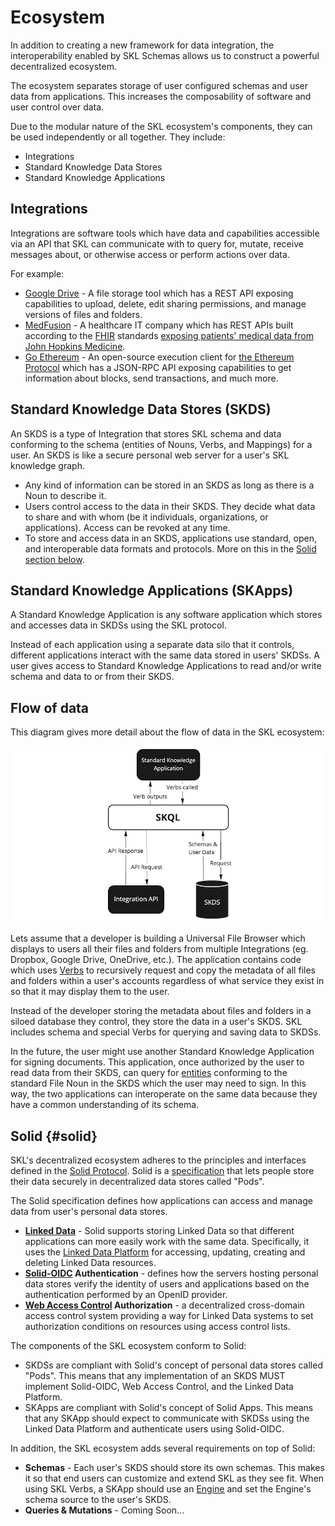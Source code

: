 # Ecosystem

In addition to creating a new framework for data integration, the interoperability enabled by SKL Schemas allows us to construct a powerful decentralized ecosystem.

The ecosystem separates storage of user configured schemas and user data from applications. This increases the composability of software and user control over data.

Due to the modular nature of the SKL ecosystem's components, they can be used independently or all together. They include:
- Integrations
- Standard Knowledge Data Stores
- Standard Knowledge Applications

## Integrations

Integrations are software tools which have data and capabilities accessible via an API that SKL can communicate with to query for, mutate, receive messages about, or otherwise access or perform actions over data.

For example:
- [Google Drive](https://www.google.com/drive/) - A file storage tool which has a REST API exposing capabilities to upload, delete, edit sharing permissions, and manage versions of files and folders.
- [MedFusion](https://www.medfusion.com/) - A healthcare IT company which has REST APIs built according to the [FHIR](https://www.hl7.org/fhir/) standards [exposing patients' medical data from John Hopkins Medicine](https://www.medfusion.com/lp/john-hopkins-medicine-patient-data-api/).
- [Go Ethereum](https://geth.ethereum.org/) - An open-source execution client for [the Ethereum Protocol](https://ethereum.org/en/) which has a JSON-RPC API exposing capabilities to get information about blocks, send transactions, and much more.

## Standard Knowledge Data Stores (SKDS)

An SKDS is a type of Integration that stores SKL schema and data conforming to the schema (entities of Nouns, Verbs, and Mappings) for a user. An SKDS is like a secure personal web server for a user's SKL knowledge graph.

- Any kind of information can be stored in an SKDS as long as there is a Noun to describe it.
- Users control access to the data in their SKDS. They decide what data to share and with whom (be it individuals, organizations, or applications). Access can be revoked at any time.
- To store and access data in an SKDS, applications use standard, open, and interoperable data formats and protocols. More on this in the [Solid section below](#solid).

## Standard Knowledge Applications (SKApps)

A Standard Knowledge Application is any software application which stores and accesses data in SKDSs using the SKL protocol.

Instead of each application using a separate data silo that it controls, different applications interact with the same data stored in users' SKDSs. A user gives access to Standard Knowledge Applications to read and/or write schema and data to or from their SKDS.

## Flow of data
This diagram gives more detail about the flow of data in the SKL ecosystem:

![](images/ecosystem.jpg)

Lets assume that a developer is building a Universal File Browser which displays to users all their files and folders from multiple Integrations (eg. Dropbox, Google Drive, OneDrive, etc.). The application contains code which uses [Verbs](./fundamentals.md#verbs) to recursively request and copy the metadata of all files and folders within a user's accounts regardless of what service they exist in so that it may display them to the user.

Instead of the developer storing the metadata about files and folders in a siloed database they control, they store the data in a user's SKDS. SKL includes schema and special Verbs for querying and saving data to SKDSs.

In the future, the user might use another Standard Knowledge Application for signing documents. This application, once authorized by the user to read data from their SKDS, can query for [entities](./fundamentals.md#entity) conforming to the standard File Noun in the SKDS which the user may need to sign. In this way, the two applications can interoperate on the same data because they have a common understanding of its schema.

## Solid {#solid}

SKL's decentralized ecosystem adheres to the principles and interfaces defined in the [Solid Protocol](https://solidproject.org/). Solid is a [specification](https://solidproject.org/TR/protocol) that lets people store their data securely in decentralized data stores called "Pods".

The Solid specification defines how applications can access and manage data from user's personal data stores.
- **[Linked Data](https://www.w3.org/standards/semanticweb/data)** - Solid supports storing Linked Data so that different applications can more easily work with the same data. Specifically, it uses the [Linked Data Platform](https://www.w3.org/TR/ldp/) for accessing, updating, creating and deleting Linked Data resources.
- **[Solid-OIDC](https://solid.github.io/solid-oidc/) Authentication** - defines how the servers hosting personal data stores verify the identity of users and applications based on the authentication performed by an OpenID provider.
- **[Web Access Control](https://solidproject.org/TR/wac) Authorization** - a decentralized cross-domain access control system providing a way for Linked Data systems to set authorization conditions on resources using access control lists.

The components of the SKL ecosystem conform to Solid:
- SKDSs are compliant with Solid's concept of personal data stores called "Pods". This means that any implementation of an SKDS MUST implement Solid-OIDC, Web Access Control, and the Linked Data Platform.
- SKApps are compliant with Solid's concept of Solid Apps. This means that any SKApp should expect to communicate with SKDSs using the Linked Data Platform and authenticate users using Solid-OIDC.

In addition, the SKL ecosystem adds several requirements on top of Solid:
- **Schemas** - Each user's SKDS should store its own schemas. This makes it so that end users can customize and extend SKL as they see fit. When using SKL Verbs, a SKApp should use an [Engine](./engines.md) and set the Engine's schema source to the user's SKDS.
- **Queries & Mutations** - Coming Soon...
